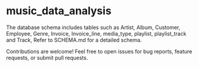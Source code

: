# music_data_analysis
The database schema includes tables such as Artist, Album, Customer, Employee, Genre, Invoice, Invoice_line, media_type, playlist, playlist_track and Track, Refer to SCHEMA.md for a detailed schema.

Contributions are welcome! Feel free to open issues for bug reports, feature requests, or submit pull requests.
